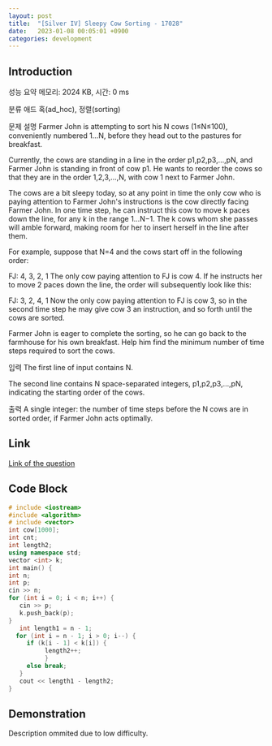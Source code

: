 ```yaml
---
layout: post
title:  "[Silver IV] Sleepy Cow Sorting - 17028"
date:   2023-01-08 00:05:01 +0900
categories: development
---
```


## Introduction

성능 요약
메모리: 2024 KB, 시간: 0 ms

분류
애드 혹(ad_hoc), 정렬(sorting)

문제 설명
Farmer John is attempting to sort his N cows (1≤N≤100), conveniently numbered 1…N, before they head out to the pastures for breakfast.

Currently, the cows are standing in a line in the order p1,p2,p3,…,pN, and Farmer John is standing in front of cow p1. He wants to reorder the cows so that they are in the order 1,2,3,…,N, with cow 1 next to Farmer John.

The cows are a bit sleepy today, so at any point in time the only cow who is paying attention to Farmer John's instructions is the cow directly facing Farmer John. In one time step, he can instruct this cow to move k paces down the line, for any k in the range 1…N−1. The k cows whom she passes will amble forward, making room for her to insert herself in the line after them.

For example, suppose that N=4 and the cows start off in the following order:

FJ: 4, 3, 2, 1
The only cow paying attention to FJ is cow 4. If he instructs her to move 2 paces down the line, the order will subsequently look like this:

FJ: 3, 2, 4, 1
Now the only cow paying attention to FJ is cow 3, so in the second time step he may give cow 3 an instruction, and so forth until the cows are sorted.

Farmer John is eager to complete the sorting, so he can go back to the farmhouse for his own breakfast. Help him find the minimum number of time steps required to sort the cows.

입력
The first line of input contains N.

The second line contains N space-separated integers, p1,p2,p3,…,pN, indicating the starting order of the cows.

출력
A single integer: the number of time steps before the N cows are in sorted order, if Farmer John acts optimally.

## Link

[Link of the question](https://www.acmicpc.net/problem/17028)

## Code Block

```c++
# include <iostream>
#include <algorithm>
# include <vector>
int cow[1000];
int cnt;
int length2;
using namespace std;
vector <int> k;
int main() {
int n;
int p;
cin >> n;
for (int i = 0; i < n; i++) {
   cin >> p;
   k.push_back(p);
}
   int length1 = n - 1;
  for (int i = n - 1; i > 0; i--) {
     if (k[i - 1] < k[i]) {
          length2++;
          }
     else break;
   }
   cout << length1 - length2;
}
```

## Demonstration

Description ommited due to low difficulty.
